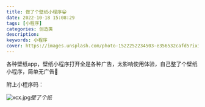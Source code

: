 ```yaml
---
title: 做了个壁纸小程序😀
date: 2022-10-18 15:08:29
tags: [小程序]
categories: 创造类
description:
keywords: 小程序
cover: https://images.unsplash.com/photo-1522252234503-e356532cafd5?ixid=Mnw4OTgyNHwwfDF8c2VhcmNofDd8fGNvZGV8ZW58MHx8fHwxNjQ5NjY5MTgw&ixlib=rb-1.2.1&w=750&dpi=2
---
```


各种壁纸app，壁纸小程序打开全是各种广告，太影响使用体验，自己整了个壁纸小程序，简单无广告🤣

附上小程序码：

![xcx.jpg](https://img.lkxin.cn/tu/2022/10/18/634e537320ee3.jpg)_壁了个纸_

<!-- more -->